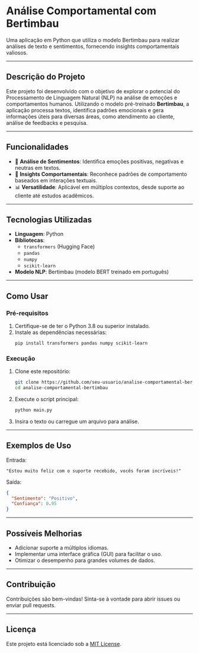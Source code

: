 # **Análise Comportamental com Bertimbau** 
Uma aplicação em Python que utiliza o modelo Bertimbau para realizar análises de texto e sentimentos, fornecendo insights comportamentais valiosos.

---

## **Descrição do Projeto**  
Este projeto foi desenvolvido com o objetivo de explorar o potencial do Processamento de Linguagem Natural (NLP) na análise de emoções e comportamentos humanos. Utilizando o modelo pré-treinado **Bertimbau**, a aplicação processa textos, identifica padrões emocionais e gera informações úteis para diversas áreas, como atendimento ao cliente, análise de feedbacks e pesquisa.

---

## **Funcionalidades**  
- 🌟 **Análise de Sentimentos**: Identifica emoções positivas, negativas e neutras em textos.  
- 🧠 **Insights Comportamentais**: Reconhece padrões de comportamento baseados em interações textuais.  
- 📊 **Versatilidade**: Aplicável em múltiplos contextos, desde suporte ao cliente até estudos acadêmicos.  

---

## **Tecnologias Utilizadas**  
- **Linguagem**: Python  
- **Bibliotecas**:  
  - `transformers` (Hugging Face)  
  - `pandas`  
  - `numpy`  
  - `scikit-learn`  
- **Modelo NLP**: Bertimbau (modelo BERT treinado em português)  

---

## **Como Usar**  

### **Pré-requisitos**  
1. Certifique-se de ter o Python 3.8 ou superior instalado.  
2. Instale as dependências necessárias:  
   ```bash
   pip install transformers pandas numpy scikit-learn
   ```

### **Execução**  
1. Clone este repositório:  
   ```bash
   git clone https://github.com/seu-usuario/analise-comportamental-bertimbau.git
   cd analise-comportamental-bertimbau
   ```
2. Execute o script principal:  
   ```bash
   python main.py
   ```
3. Insira o texto ou carregue um arquivo para análise.  

---

## **Exemplos de Uso**  
Entrada:  
```text
"Estou muito feliz com o suporte recebido, vocês foram incríveis!"
```  
Saída:  
```json
{
  "Sentimento": "Positivo",
  "Confiança": 0.95
}
```

---

## **Possíveis Melhorias**  
- Adicionar suporte a múltiplos idiomas.  
- Implementar uma interface gráfica (GUI) para facilitar o uso.  
- Otimizar o desempenho para grandes volumes de dados.  

---

## **Contribuição**  
Contribuições são bem-vindas! Sinta-se à vontade para abrir issues ou enviar pull requests.  

---

## **Licença**  
Este projeto está licenciado sob a [MIT License](LICENSE).
